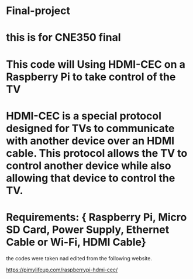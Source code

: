 # Final-project
# this is for CNE350 final
# This code will Using HDMI-CEC on a Raspberry Pi to take control of the TV
# HDMI-CEC is a special protocol designed for TVs to communicate with another device over an HDMI cable. This protocol allows the TV to control another device while also allowing that device to control the TV.
# Requirements: { Raspberry Pi, Micro SD Card, Power Supply, Ethernet Cable or Wi-Fi, HDMI Cable}
the codes were taken nad edited from the following website.

https://pimylifeup.com/raspberrypi-hdmi-cec/
